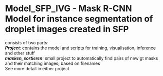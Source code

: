 # Model_SFP_IVG - Mask R-CNN Model for instance segmentation of droplet images created in SFP

consists of two parts:\
***Project***: contains the model and scripts for training, visualisation, inference and other stuff\
***masken_sortieren***: small project to automatically find pairs of new gt masks and their matching images; based on filenames\
See more detail in either project
